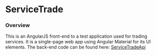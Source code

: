 # ServiceTrade

### Overview

This is an AngularJS front-end to a test application used for trading services.
It is a single-page web app using Angular Material for its UI elements.
The back-end code can be found here: [ServiceTradeApi](https://github.com/ShaneJansen/ServiceTradeApi)
